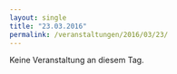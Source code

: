 ```yaml
---
layout: single
title: "23.03.2016"
permalink: /veranstaltungen/2016/03/23/
---
```


Keine Veranstaltung an diesem Tag.
